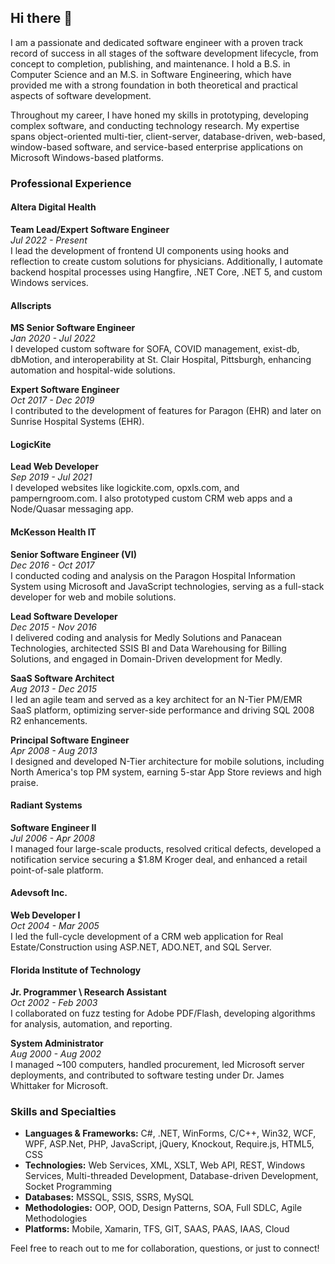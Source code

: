 ## Hi there 👋

I am a passionate and dedicated software engineer with a proven track record of success in all stages of the software development lifecycle, from concept to completion, publishing, and maintenance. I hold a B.S. in Computer Science and an M.S. in Software Engineering, which have provided me with a strong foundation in both theoretical and practical aspects of software development.

Throughout my career, I have honed my skills in prototyping, developing complex software, and conducting technology research. My expertise spans object-oriented multi-tier, client-server, database-driven, web-based, window-based software, and service-based enterprise applications on Microsoft Windows-based platforms.

### Professional Experience

#### Altera Digital Health
**Team Lead/Expert Software Engineer**  
*Jul 2022 - Present*  
I lead the development of frontend UI components using hooks and reflection to create custom solutions for physicians. Additionally, I automate backend hospital processes using Hangfire, .NET Core, .NET 5, and custom Windows services.

#### Allscripts
**MS Senior Software Engineer**  
*Jan 2020 - Jul 2022*  
I developed custom software for SOFA, COVID management, exist-db, dbMotion, and interoperability at St. Clair Hospital, Pittsburgh, enhancing automation and hospital-wide solutions.

**Expert Software Engineer**  
*Oct 2017 - Dec 2019*  
I contributed to the development of features for Paragon (EHR) and later on Sunrise Hospital Systems (EHR).

#### LogicKite
**Lead Web Developer**  
*Sep 2019 - Jul 2021*  
I developed websites like logickite.com, opxls.com, and pamperngroom.com. I also prototyped custom CRM web apps and a Node/Quasar messaging app.

#### McKesson Health IT
**Senior Software Engineer (VI)**  
*Dec 2016 - Oct 2017*  
I conducted coding and analysis on the Paragon Hospital Information System using Microsoft and JavaScript technologies, serving as a full-stack developer for web and mobile solutions.

**Lead Software Developer**  
*Dec 2015 - Nov 2016*  
I delivered coding and analysis for Medly Solutions and Panacean Technologies, architected SSIS BI and Data Warehousing for Billing Solutions, and engaged in Domain-Driven development for Medly.

**SaaS Software Architect**  
*Aug 2013 - Dec 2015*  
I led an agile team and served as a key architect for an N-Tier PM/EMR SaaS platform, optimizing server-side performance and driving SQL 2008 R2 enhancements.

**Principal Software Engineer**  
*Apr 2008 - Aug 2013*  
I designed and developed N-Tier architecture for mobile solutions, including North America's top PM system, earning 5-star App Store reviews and high praise.

#### Radiant Systems
**Software Engineer II**  
*Jul 2006 - Apr 2008*  
I managed four large-scale products, resolved critical defects, developed a notification service securing a $1.8M Kroger deal, and enhanced a retail point-of-sale platform.

#### Adevsoft Inc.
**Web Developer I**  
*Oct 2004 - Mar 2005*  
I led the full-cycle development of a CRM web application for Real Estate/Construction using ASP.NET, ADO.NET, and SQL Server.

#### Florida Institute of Technology
**Jr. Programmer \ Research Assistant**  
*Oct 2002 - Feb 2003*  
I collaborated on fuzz testing for Adobe PDF/Flash, developing algorithms for analysis, automation, and reporting.

**System Administrator**  
*Aug 2000 - Aug 2002*  
I managed ~100 computers, handled procurement, led Microsoft server deployments, and contributed to software testing under Dr. James Whittaker for Microsoft.

### Skills and Specialties
- **Languages & Frameworks:** C#, .NET, WinForms, C/C++, Win32, WCF, WPF, ASP.Net, PHP, JavaScript, jQuery, Knockout, Require.js, HTML5, CSS
- **Technologies:** Web Services, XML, XSLT, Web API, REST, Windows Services, Multi-threaded Development, Database-driven Development, Socket Programming
- **Databases:** MSSQL, SSIS, SSRS, MySQL
- **Methodologies:** OOP, OOD, Design Patterns, SOA, Full SDLC, Agile Methodologies
- **Platforms:** Mobile, Xamarin, TFS, GIT, SAAS, PAAS, IAAS, Cloud

Feel free to reach out to me for collaboration, questions, or just to connect!
